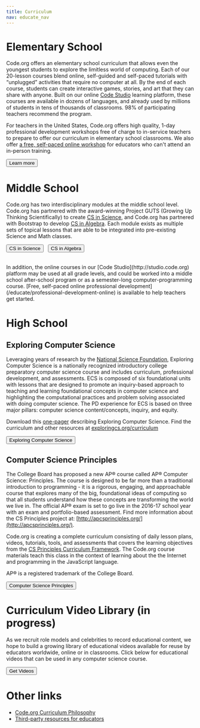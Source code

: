 ```yaml
---
title: Curriculum
nav: educate_nav
---
```


# Elementary School 

Code.org offers an elementary school curriculum that allows even the youngest students to explore the limitless world of computing. Each of our 20-lesson courses blend online, self-guided and self-paced tutorials with “unplugged” activities that require no computer at all. By the end of each course, students can create interactive games, stories, and art that they can share with anyone. Built on our online [Code Studio](http://studio.code.org) learning platform, these courses are available in dozens of languages, and already used by millions of students in tens of thousands of classrooms. 98% of participating teachers recommend the program.

For teachers in the United States, Code.org offers high quality, 1-day professional development workshops free of charge to in-service teachers to prepare to offer our curriculum in elementary school classrooms. We also offer [a free, self-paced online workshop](/educate/professional-development-online) for educators who can't attend an in-person training. 

[<button>Learn more</button>](/k5)

# Middle School #

Code.org has two interdisciplinary modules at the middle school level. Code.org has partnered with the award-winning Project GUTS (Growing Up Thinking Scientifically) to create [CS in Science](<%= CDO.code_org_url('/curriculum/science') %>), and Code.org has partnered with Bootstrap to develop [CS in Algebra](<%= CDO.code_org_url('/curriculum/algebra') %>). Each module exists as multiple sets of topical lessons that are able to be integrated into pre-existing Science and Math classes.

[<button>CS in Science</button>](<%= CDO.code_org_url('/curriculum/science') %>) &nbsp;&nbsp;[<button>CS in Algebra</button>](/educate/algebra)

<br/>
In addition, the online courses in our [Code Studio](http://studio.code.org) platform may be used at all grade levels, and could be worked into a middle school after-school program or as a semester-long computer-programming course. [Free, self-paced online professional development](/educate/professional-development-online) is available to help teachers get started.

# High School 

## Exploring Computer Science
Leveraging years of research by the [National Science Foundation](http://www.nsf.gov/funding/pgm_summ.jsp?pims_id=503582&org=CISE), Exploring Computer Science is a nationally recognized introductory college preparatory computer science course and includes curriculum, professional development, and assessments. ECS is composed of six foundational units with lessons that are designed to promote an inquiry-based approach to teaching and learning foundational concepts in computer science and highlighting the computational practices and problem solving associated with doing computer science. The PD experience for ECS is based on three major pillars: computer science content/concepts, inquiry, and equity.

Download this [one-pager](/files/ECSonepager.pdf) describing Exploring Computer Science.
Find the curriculum and other resources at [exploringcs.org/curriculum](http://www.exploringcs.org/curriculum)  

[<button>Exploring Computer Science</button>](http://exploringcs.org)

## Computer Science Principles

The College Board has proposed a new AP® course called AP® Computer Science: Principles.  The course is designed to be far more than a traditional introduction to programming - it is a rigorous, engaging, and approachable course that explores many of the big, foundational ideas of computing so that all students understand how these concepts are transforming the world we live in. The official AP® exam is set to go live in the 2016-17 school year with an exam and portfolio-based assessment. Find more information about the CS Principles project at: [http://apcsprinciples.org/](http://apcsprinciples.org/).

Code.org is creating a complete curriculum consisting of daily lesson plans, videos, tutorials, tools, and assessments that covers the learning objectives from the [CS Principles Curriculum Framework](http://media.collegeboard.com/digitalServices/pdf/ap/comp-sci-principles-draft-cf-final.pdf). The Code.org course materials teach this class in the context of learning about the the Internet and programming in the JavaScript language.

AP® is a registered trademark of the College Board.

[<button>Computer Science Principles</button>](/educate/csp)


# Curriculum Video Library (in progress)

As we recruit role models and celebrities to record educational content, we hope to build a growing library of educational videos available for reuse by educators worldwide, online or in classrooms. Click below for educational videos that can be used in any computer science course.

[<button>Get Videos</button>](/educate/videos)

# Other links

- [Code.org Curriculum Philosophy](/educate/curriculum-philosophy)
- [Third-party resources for educators](/educate/3rdparty)

<br />
<br />

